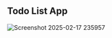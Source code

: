 ## Todo List App
![Screenshot 2025-02-17 235957](https://github.com/user-attachments/assets/13191f9c-33f7-45e8-aa76-290d5dcff11f)
